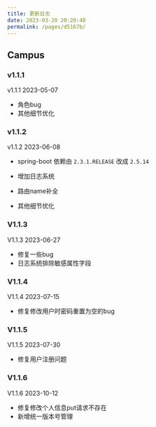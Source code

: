 ```yaml
---
title: 更新日志
date: 2023-03-20 20:20:48
permalink: /pages/d5167b/
---
```

## Campus

### v1.1.1

v1.1.1 2023-05-07

- 角色bug
- 其他细节优化

### v1.1.2

v1.1.2 2023-06-08

- spring-boot 依赖由 `2.3.1.RELEASE` 改成 `2.5.14`

- 增加日志系统
- 路由name补全
- 其他细节优化

### V1.1.3

V1.1.3 2023-06-27

- 修复一些bug
- 日志系统排除敏感属性字段

### V1.1.4

V1.1.4 2023-07-15

- 修复修改用户时密码重置为空的bug

### V1.1.5

V1.1.5 2023-07-30

- 修复用户注册问题

### V1.1.6

V1.1.6 2023-10-12

- 修复修改个人信息put请求不存在
- 新增统一版本号管理

